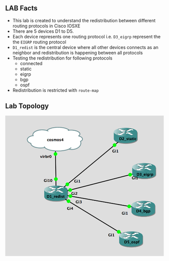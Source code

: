 ## LAB Facts

- This lab is created to understand the redistribution between different routing protocols in Cisco IOSXE
- There are 5 devices D1 to D5.
- Each device represents one routing protocol i.e. `D3_eigrp` represent the the `EIGRP` routing protocol
- `D1_redist` is the central device where all other devices connects as an neighbor and redistribution is happening between all protocols
- Testing the redistribution for following protocols
  - connected
  - static
  - eigrp
  - bgp
  - ospf
- Redistribution is restricted with `route-map`

## Lab Topology

![](Topology.png)
